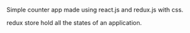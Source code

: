 Simple counter app made using react.js and redux.js with css.

redux store hold all the states of an application.
